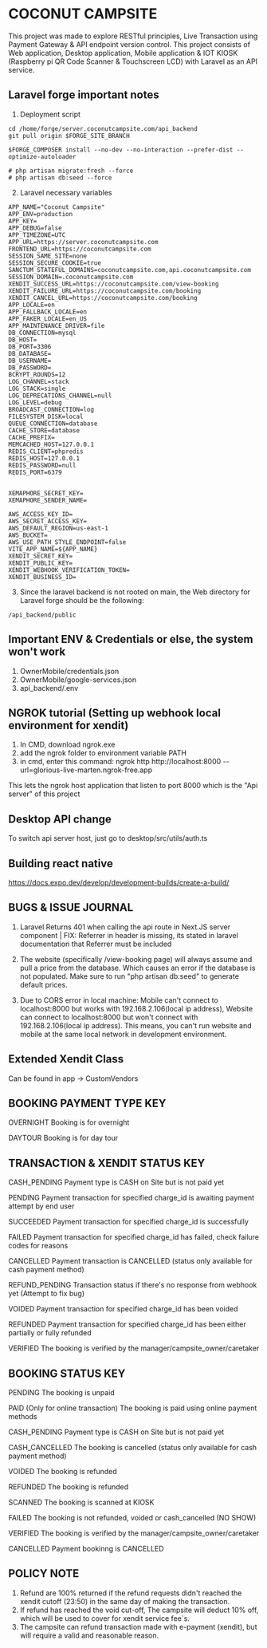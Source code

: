 # COCONUT CAMPSITE
This project was made to explore RESTful principles, Live Transaction using Payment Gateway & API endpoint version control. This project consists of Web application, Desktop application, Mobile application & IOT KIOSK (Raspberry pi QR Code Scanner & Touchscreen LCD) with Laravel as an API service.

## Laravel forge important notes
1. Deployment script
```
cd /home/forge/server.coconutcampsite.com/api_backend
git pull origin $FORGE_SITE_BRANCH

$FORGE_COMPOSER install --no-dev --no-interaction --prefer-dist --optimize-autoloader

# php artisan migrate:fresh --force
# php artisan db:seed --force
```

2. Laravel necessary variables
```
APP_NAME="Coconut Campsite"
APP_ENV=production
APP_KEY=
APP_DEBUG=false
APP_TIMEZONE=UTC
APP_URL=https://server.coconutcampsite.com
FRONTEND_URL=https://coconutcampsite.com
SESSION_SAME_SITE=none
SESSION_SECURE_COOKIE=true
SANCTUM_STATEFUL_DOMAINS=coconutcampsite.com,api.coconutcampsite.com
SESSION_DOMAIN=.coconutcampsite.com
XENDIT_SUCCESS_URL=https://coconutcampsite.com/view-booking
XENDIT_FAILURE_URL=https://coconutcampsite.com/booking
XENDIT_CANCEL_URL=https://coconutcampsite.com/booking
APP_LOCALE=en
APP_FALLBACK_LOCALE=en
APP_FAKER_LOCALE=en_US
APP_MAINTENANCE_DRIVER=file
DB_CONNECTION=mysql
DB_HOST=
DB_PORT=3306
DB_DATABASE=
DB_USERNAME=
DB_PASSWORD=
BCRYPT_ROUNDS=12
LOG_CHANNEL=stack
LOG_STACK=single
LOG_DEPRECATIONS_CHANNEL=null
LOG_LEVEL=debug
BROADCAST_CONNECTION=log
FILESYSTEM_DISK=local
QUEUE_CONNECTION=database
CACHE_STORE=database
CACHE_PREFIX=
MEMCACHED_HOST=127.0.0.1
REDIS_CLIENT=phpredis
REDIS_HOST=127.0.0.1
REDIS_PASSWORD=null
REDIS_PORT=6379


XEMAPHORE_SECRET_KEY=
XEMAPHORE_SENDER_NAME=

AWS_ACCESS_KEY_ID=
AWS_SECRET_ACCESS_KEY=
AWS_DEFAULT_REGION=us-east-1
AWS_BUCKET=
AWS_USE_PATH_STYLE_ENDPOINT=false
VITE_APP_NAME=${APP_NAME}
XENDIT_SECRET_KEY=
XENDIT_PUBLIC_KEY=
XENDIT_WEBHOOK_VERIFICATION_TOKEN=
XENDIT_BUSINESS_ID=
```

3. Since the laravel backend is not rooted on main, the Web directory for Laravel forge should be the following:
```
/api_backend/public
```

## Important ENV & Credentials or else, the system won't work
1. OwnerMobile/credentials.json
2. OwnerMobile/google-services.json
3. api_backend/.env


## NGROK tutorial (Setting up webhook local environment for xendit)
1. In CMD, download ngrok.exe
2. add the ngrok folder to environment variable PATH
3. in cmd, enter this command: ngrok http http://localhost:8000 --url=glorious-live-marten.ngrok-free.app

This lets the ngrok host application that listen to port 8000 which is the "Api server" of this project

## Desktop API change
To switch api server host, just go to desktop/src/utils/auth.ts

## Building react native
https://docs.expo.dev/develop/development-builds/create-a-build/

## BUGS & ISSUE JOURNAL

1. Laravel Returns 401 when calling the api route in Next.JS server component | FIX: Referrer in header is missing, its stated in laravel documentation that Referrer must be included

2. The website (specifically /view-booking page) will always assume and pull a price from the database. Which causes an error if the database is not populated. Make sure to run "php artisan db:seed" to generate default prices.

3. Due to CORS error in local machine: Mobile can't connect to localhost:8000 but works with 192.168.2.106(local ip address), Website can connect to localhost:8000 but won't connect with 192.168.2.106(local ip address). This means, you can't run website and mobile at the same local network in development environment.



## Extended Xendit Class
Can be found in app -> CustomVendors

## BOOKING PAYMENT TYPE KEY
OVERNIGHT
Booking is for overnight

DAYTOUR
Booking is for day tour

## TRANSACTION & XENDIT STATUS KEY
CASH_PENDING
Payment type is CASH on Site but is not paid yet

PENDING
Payment transaction for specified charge_id is awaiting payment attempt by end user

SUCCEEDED
Payment transaction for specified charge_id is successfully

FAILED
Payment transaction for specified charge_id has failed, check failure codes for reasons

CANCELLED
Payment transaction is CANCELLED (status only available for cash payment method)

REFUND_PENDING
Transaction status if there's no response from webhook yet (Attempt to fix bug)

VOIDED
Payment transaction for specified charge_id has been voided

REFUNDED
Payment transaction for specified charge_id has been either partially or fully refunded

VERIFIED
The booking is verified by the manager/campsite_owner/caretaker

## BOOKING STATUS KEY
PENDING
The booking is unpaid

PAID (Only for online transaction)
The booking is paid using online payment methods

CASH_PENDING
Payment type is CASH on Site but is not paid yet

CASH_CANCELLED
The booking is cancelled (status only available for cash payment method)

VOIDED
The booking is refunded

REFUNDED
The booking is refunded

SCANNED
The booking is scanned at KIOSK

FAILED
The booking is not refunded, voided or cash_cancelled (NO SHOW)

VERIFIED
The booking is verified by the manager/campsite_owner/caretaker

CANCELLED
Payment bookinng is CANCELLED 



## POLICY NOTE
1. Refund are 100% returned if the refund requests didn't reached the xendit cutoff (23:50) in the same day of making the transaction.
2. If refund has reached the void cut-off, The campsite will deduct 10% off, which will be used to cover for xendit service fee`s.
3. The campsite can refund transaction made with e-payment (xendit), but will require a valid and reasonable reason. 

